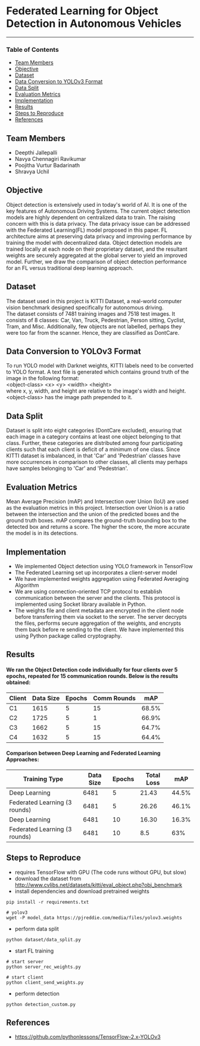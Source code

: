 # Federated Learning for Object Detection in Autonomous Vehicles

----------------------------------------------------------------
### Table of Contents

* [Team Members](#team-members)
* [Objective](#objective)
* [Dataset](#dataset)
* [Data Conversion to YOLOv3 Format](data-conversion-to-yolov3-format)
* [Data Split](#data-split)
* [Evaluation Metrics](#evaluation-metrics)
* [Implementation](#implementation)
* [Results](#results)
* [Steps to Reproduce](#steps-to-reproduce)
* [References](#references)

## <a name="team-members"></a>Team Members
* Deepthi Jallepalli
* Navya Chennagiri Ravikumar
* Poojitha Vurtur Badarinath
* Shravya Uchil

## Objective
Object detection is extensively used in today's world of AI. It is one of the key features of Autonomous Driving Systems. The current object detection models are highly dependent on centralized data to train. The raising concern with this is data privacy. The data privacy issue can be addressed with the Federated Learning(FL) model proposed in this paper. FL architecture aims at preserving data privacy and improving performance by training the model with decentralized data. Object detection models are trained locally at each node on their proprietary dataset, and the resultant weights are securely aggregated at the global server to yield an improved model. Further, we draw the comparison of object detection performance for an FL versus traditional deep learning approach.

## Dataset
The dataset used in this project is KITTI Dataset, a real-world computer vision benchmark designed specifically for autonomous driving.  
The dataset consists of 7481 training images and 7518 test images. It consists of 8 classes: Car, Van, Truck, Pedestrian, Person sitting, Cyclist, Tram, and Misc. Additionally, few objects are not labelled, perhaps they were too far from the scanner. Hence, they are classified as DontCare.

## Data Conversion to YOLOv3 Format
To run YOLO model with Darknet weights, KITTI labels need to be converted to YOLO format. A text file is generated which contains ground truth of the image in the following format:  
&lt;object-class&gt; &lt;x&gt; &lt;y&gt; &lt;width&gt; &lt;height&gt;  
where x, y, width, and height are relative to the image's width and height.  
&lt;object-class&gt; has the image path prepended to it.
  
 ## Data Split
 Dataset is split into eight categories (DontCare excluded), ensuring that each image in a category contains at least one object belonging to that class. Further, these categories are distributed among four participating clients such that each client is deficit of a minimum of one class. Since KITTI dataset is imbalanced, in that 'Car' and 'Pedestrian' classes have more occurrences in comparison to other classes, all clients may perhaps have samples belonging to 'Car' and 'Pedestrian'.
 
 ## Evaluation Metrics
 Mean Average Precision (mAP) and Intersection over Union (IoU) are used as the evaluation metrics in this project.
 Intersection over Union is a ratio between the intersection and the union of the predicted boxes and the ground truth boxes.
 mAP compares the ground-truth bounding box to the detected box and returns a score. The higher the score, the more accurate the model is in its detections.
 
 ## Implementation
 - We implemented Object detection using YOLO framework in TensorFlow 
 - The Federated Learning set up incorporates a client-server model
 - We have implemented weights aggregation using Federated Averaging Algorithm
 - We are using connection-oriented TCP protocol to establish communication between the server and the clients. This protocol is implemented using Socket library available in Python.
 - The weights file and client metadata are encrypted in the client node before transferring them via socket to the server. The server decrypts the files, performs secure aggregation of the weights, and encrypts them back before re sending to the client. We have implemented this using Python package called cryptography.

## Results

#### We ran the Object Detection code individually for four clients over 5 epochs, repeated for 15 communication rounds. Below is the results obtained:  


| Client  | Data Size   | Epochs  |Comm Rounds | mAP    |
|-------- |------------ |-------  |----------- | -----  |
| C1      | 1615        | 5   	  | 15         | 68.5%  |
| C2 	    | 1725        | 5       | 1    	     | 66.9%  |
| C3  	  | 1662        | 5       | 15	       | 64.7%  |
| C4      | 1632    	  | 5       | 15         | 64.4%  |

#### Comparison between Deep Learning and Federated Learning Approaches:  

| Training Type                 | Data Size  | Epochs |Total Loss | mAP    |
|-----------------------------  |----------- |------  |---------- |------- |
| Deep Learning                 | 6481       | 5   	  | 21.43     | 44.5%  |
| Federated Learning (3 rounds) |	6481       | 5      | 26.26    	| 46.1%  |
| Deep Learning                 | 6481       | 10     | 16.30	    | 16.3%  |
| Federated Learning (3 rounds) | 6481    	 | 10     | 8.5       | 63%    |

## Steps to Reproduce
- requires TensorFlow with GPU (The code runs without GPU, but slow)
- download the dataset from http://www.cvlibs.net/datasets/kitti/eval_object.php?obj_benchmark
- install dependencies and download pretrained weights
 ```
 pip install -r requirements.txt

 # yolov3
 wget -P model_data https://pjreddie.com/media/files/yolov3.weights
 
 ```
- perform data split
 ```
 python dataset/data_split.py
 ```
 - start FL training
  ```
  # start server
  python server_rec_weights.py
  
  # start client
  python client_send_weights.py
  
  ```
  - perform detection
   ```
   python detection_custom.py
   ```
   
   ## References
- https://github.com/pythonlessons/TensorFlow-2.x-YOLOv3
